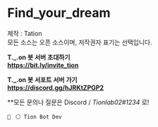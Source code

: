 # Find_your_dream 
제작 : Tation  
모든 소스는 오픈 소스이며, 저작권자 표기는 선택입니다.
  
**T._.on 봇 서버 초대하기**  
**__https://bit.ly/invite_tion__**
  
**T._.on 봇 서포트 서버 가기**   
**__https://discord.gg/hJRKtZPGP2__**   
  
**모든 문의나 질문은 Discord / *Tionlab02#1234* 로!

``` 🔴  ``` ``` ⚪ Tion Bot Dev ```

